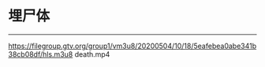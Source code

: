 # 埋尸体
---
https://filegroup.gtv.org/group1/vm3u8/20200504/10/18/5eafebea0abe341b38cb08df/hls.m3u8 death.mp4
